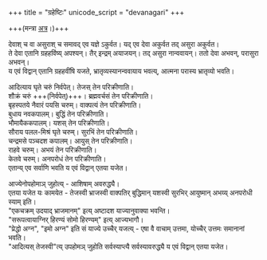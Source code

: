 +++
title = "ग्रहेष्टिः"
unicode_script = "devanagari"
+++

+++(मन्त्रा [अत्र](../../../../mantraH/lokAntaram/yajuH/graheShTiH/)।)+++

देवाश् च वा असुराश् च समावद् एव यज्ञे ऽकुर्वत। यद् एव देवा अकुर्वत तद् असुरा अकुर्वत।  
ते देवा एतानि ग्रहहविंष्य् अपश्यन्। तैर् इन्द्रम् अयाजयन्। तद् असुरा नान्ववायन्। ततो देवा अभवन्, परासुरा अभवन्।  
य एवं विद्वान् एतानि ग्रहहवींषि यजते, भ्रातृव्यस्यानन्ववायाय भवत्य्, आत्मना परास्य भ्रातृव्यो भवति। 

आदित्याय घृते चरुं निर्वपेत्। तेजस् तेन परिक्रीणाति।  
शौक्रं चरुं +++(निर्वपेत्)+++। ब्रह्मवर्चसं तेन परिक्रीणाति।  
बृहस्पतये नैवारं पयसि चरुम्। वाक्पत्यं तेन परिक्रीणाति।  
बुधाय नवकपालम्। बुद्धिं तेन परिक्रीणाति।  
भौमायैककपालम्।  यशस् तेन परिक्रीणाति।  
सौराय पलल-मिश्रं घृते चरुम्। सुरभिं तेन परिक्रीणाति।  
चन्द्रमसे पञ्चदश कपालम्। आयुस् तेन परिक्रीणाति।  
राहवे चरुम्। अभयं तेन परिक्रीणाति।  
केतवे चरुम्। अनपरोधं तेन परिक्रीणाति।  
एतान्य् एव सर्वाणि भवति य एवं विद्वान् एतया यजेत।

आज्येनोपहोमाञ् जुहोत्य् - आशिषाम् अवरुद्ध्यै।  
एतया यजेत यः कामयेत - तेजस्वी भ्राजस्वी वाक्पतिर् बुद्धिमान् यशस्वी सुरभिर् आयुष्मान् अभय्य् अनपरोधी स्याम् इति।  
"एकचक्रम् उदयाद् भ्राजमानम्" इत्य् अष्टादश याज्यानुवाक्या भवन्ति।  
"सरूपत्वायाग्निर् हिरण्यं सोमो हिरण्यम्" इत्य् आज्यभागौ।  
"प्रेद्धो अग्न", "इमो अग्न" इति सं याज्ये उच्चैर् यजत्य् - एषा वै वाचाम् उत्तमा, योच्चैर् उत्तमः समानानां भवति।  
"आदित्यस् तेजस्वी"त्य् उपहोमञ् जुहोति सर्वस्याप्त्यै सर्वस्यावरुद्ध्यै य एवं विद्वान् एतया यजेत।